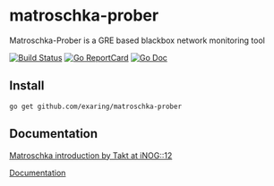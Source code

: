 # matroschka-prober

Matroschka-Prober is a GRE based blackbox network monitoring tool

[![Build Status](https://travis-ci.org/exaring/matroschka-prober.svg?branch=master)](https://travis-ci.org/exaring/matroschka-prober)
[![Go ReportCard](http://goreportcard.com/badge/exaring/matroschka-prober)](http://goreportcard.com/report/exaring/matroschka-prober)
[![Go Doc](https://godoc.org/github.com/exaring/matroschka-prober?status.svg)](https://godoc.org/github.com/exaring/matroschka-prober)

## Install

```go get github.com/exaring/matroschka-prober```

## Documentation
[Matroschka introduction by Takt at iNOG::12](https://www.youtube.com/watch?v=Jh00l7QtOgE)


[Documentation](docs/matroschka.md)
